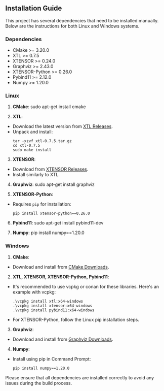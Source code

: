 ## Installation Guide

This project has several dependencies that need to be installed manually. Below are the instructions for both Linux and Windows systems.

### Dependencies
- CMake >= 3.20.0
- XTL >= 0.7.5
- XTENSOR >= 0.24.0
- Graphviz >= 2.43.0
- XTENSOR-Python >= 0.26.0
- Pybind11 >= 2.12.0
- Numpy >= 1.20.0

### Linux

1. **CMake**: 
sudo apt-get install cmake


2. **XTL**:
- Download the latest version from [XTL Releases](https://github.com/xtensor-stack/xtl/releases).
- Unpack and install:
  ```
  tar -xzvf xtl-0.7.5.tar.gz
  cd xtl-0.7.5
  sudo make install
  ```

3. **XTENSOR**:
- Download from [XTENSOR Releases](https://github.com/xtensor-stack/xtensor/releases).
- Install similarly to XTL.

4. **Graphviz**:
sudo apt-get install graphviz


5. **XTENSOR-Python**:
- Requires `pip` for installation:
  ```
  pip install xtensor-python==0.26.0
  ```

6. **Pybind11**:
sudo apt-get install pybind11-dev


7. **Numpy**:
pip install numpy==1.20.0


### Windows

1. **CMake**:
- Download and install from [CMake Downloads](https://cmake.org/download/).

2. **XTL, XTENSOR, XTENSOR-Python, Pybind11**:
- It's recommended to use vcpkg or conan for these libraries. Here's an example with vcpkg:
  ```
  .\vcpkg install xtl:x64-windows
  .\vcpkg install xtensor:x64-windows
  .\vcpkg install pybind11:x64-windows
  ```
- For XTENSOR-Python, follow the Linux pip installation steps.

3. **Graphviz**:
- Download and install from [Graphviz Downloads](https://graphviz.org/download/).

4. **Numpy**:
- Install using pip in Command Prompt:
  ```
  pip install numpy==1.20.0
  ```

Please ensure that all dependencies are installed correctly to avoid any issues during the build process.
